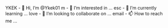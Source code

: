 YKEK - 👋 Hi, I’m @Ykek01
m - 👀 I’m interested in ...
esc - 🌱 I’m currently learning ...
love - 💞️ I’m looking to collaborate on ...
email - 📫 How to reach me ...

<!---
Ykek01/Ykek01 is a ✨ special ✨ repository because its `README.md` (this file) appears on your GitHub profile.
You can click the Preview link to take a look at your changes.
--->
